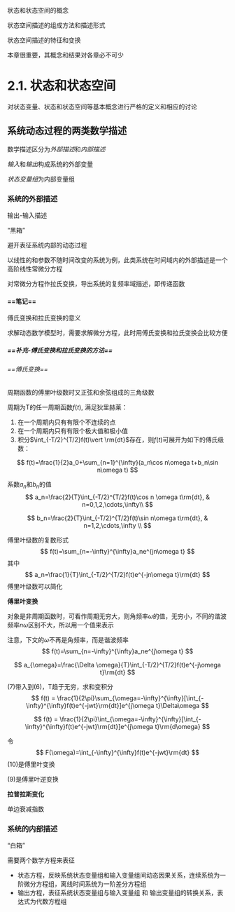 状态和状态空间的概念

状态空间描述的组成方法和描述形式

状态空间描述的特征和变换

本章很重要，其概念和结果对各章必不可少

# 2.1. 状态和状态空间

对状态变量、状态和状态空间等基本概念进行严格的定义和相应的讨论

## 系统动态过程的两类数学描述

数学描述区分为*外部描述*和*内部描述*

*输入*和*输出*构成系统的外部变量

*状态变量组*为内部变量组

### 系统的外部描述

输出-输入描述

“黑箱”

避开表征系统内部的动态过程

以线性的和参数不随时间改变的系统为例，此类系统在时间域内的外部描述是一个高阶线性常微分方程

对常微分方程作拉氏变换，导出系统的复频率域描述，即传递函数

#### ==笔记==

傅氏变换和拉氏变换的意义

求解动态数学模型时，需要求解微分方程，此时用傅氏变换和拉氏变换会比较方便

##### ==补充-傅氏变换和拉氏变换的方法==

###### ==傅氏变换==

周期函数的傅里叶级数时又正弦和余弦组成的三角级数

周期为T的任一周期函数$f(t)$, 满足狄里赫莱：

1. 在一个周期内只有有限个不连续的点
2. 在一个周期内只有有限个极大值和极小值
3. 积分$\int_{-T/2}^{T/2}f(t)\vert \rm{dt}$存在，则$f(t)$可展开为如下的傅氏级数：

$$
f(t)=\frac{1}{2}a_0+\sum_{n=1}^{\infty}(a_n\cos n\omega t+b_n\sin n\omega t)
$$

系数$a_n$和$b_n$的值
$$
a_n=\frac{2}{T}\int_{-T/2}^{T/2}f(t)\cos n \omega t\rm{dt}, & n=0,1,2,\cdots,\infty\\
$$

$$
b_n=\frac{2}{T}\int_{-T/2}^{T/2}f(t)\sin n\omega t\rm{dt}, & n=1,2,\cdots,\infty \\
$$

傅里叶级数的复数形式
$$
f(t)=\sum_{n=-\infty}^{\infty}a_ne^{jn\omega t}
$$
其中
$$
a_n=\frac{1}{T}\int_{-T/2}^{T/2}f(t)e^{-jn\omega t}\rm{dt}
$$
傅里叶级数可以简化

**傅里叶变换**

对象是非周期函数时，可看作周期无穷大，则角频率$\omega$的值，无穷小，不同的谐波频率$n\omega$区别不大，所以用一个值来表示

注意，下文的$\omega$不再是角频率，而是谐波频率
$$
f(t)=\sum_{n=-\infty}^{\infty}a_ne^{j\omega t}
$$

$$
a_{\omega}=\frac{\Delta \omega}{T}\int_{-T/2}^{T/2}f(t)e^{-j\omega t}\rm{dt}
$$

(7)带入到(6)，T趋于无穷，求和变积分
$$
f(t) = \frac{1}{2\pi}\sum_{\omega=-\infty}^{\infty}[\int_{-\infty}^{\infty}f(t)e^{-jwt}\rm{dt}]e^{j\omega t}\Delta\omega
$$

$$
f(t) = \frac{1}{2\pi}\int_{\omega=-\infty}^{\infty}[\int_{-\infty}^{\infty}f(t)e^{-jwt}\rm{dt}]e^{j\omega t}\rm{d\omega}
$$

令
$$
F(\omega)=\int_{-\infty}^{\infty}f(t)e^{-jwt}\rm{dt}
$$
(10)是傅里叶变换

(9)是傅里叶逆变换

**拉普拉斯变化**

单边衰减指数



### 系统的内部描述

“白箱”

需要两个数学方程来表征

- 状态方程，反映系统状态变量组和输入变量组间动态因果关系，连续系统为一阶微分方程组，离线时间系统为一阶差分方程组
- 输出方程，表征系统状态变量组与输入变量组 和 输出变量组的转换关系，表达式为代数方程组